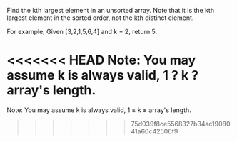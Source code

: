 Find the kth largest element in an unsorted array. Note that it is the kth largest element in the sorted order, not the kth distinct element.

For example,
Given [3,2,1,5,6,4] and k = 2, return 5.

<<<<<<< HEAD
Note:
You may assume k is always valid, 1 ? k ? array's length.
=======
Note: 
You may assume k is always valid, 1 ≤ k ≤ array's length.
>>>>>>> 75d039f8ce5568327b34ac1908041a60c42506f9
